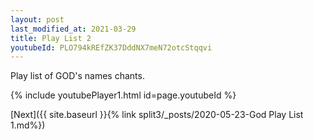 ```yaml
---
layout: post
last_modified_at: 2021-03-29
title: Play List 2
youtubeId: PLO794kREfZK37DddNX7meN72otcStqqvi
---
```

 
 
Play list of GOD's names chants.
 
{% include youtubePlayer1.html id=page.youtubeId %}
 

[Next]({{ site.baseurl }}{% link  split3/_posts/2020-05-23-God Play List 1.md%})
 
